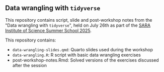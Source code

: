 ## Data wrangling with `tidyverse`

This repository contains script, slide and post-workshop notes from the "Data wrangling with `tidyverse`", held on July 26th as part of the [SARA Institute of Science Summer School 2025](https://sara-edu.netlify.app/summer/2025-r4b/).

This repository contains:

- `data-wrangling-slides.qmd`: Quarto slides used during the workshop 
- `data-wrangling.R`: R script with basic data wrangling exercises
- post-workshop-notes.Rmd: Solved versions of the exercises discussed after the session
